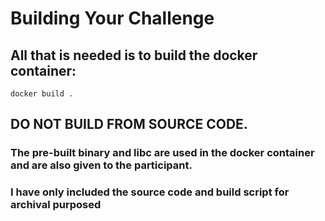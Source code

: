 # Building Your Challenge

## All that is needed is to build the docker container: 

```
docker build .
```

## DO NOT BUILD FROM SOURCE CODE. 

### The pre-built binary and libc are used in the docker container and are also given to the participant.

### I have only included the source code and build script for archival purposed
